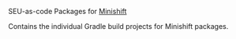 SEU-as-code Packages for [Minishift](https://github.com/minishift/minishift)

Contains the individual Gradle build projects for Minishift packages.